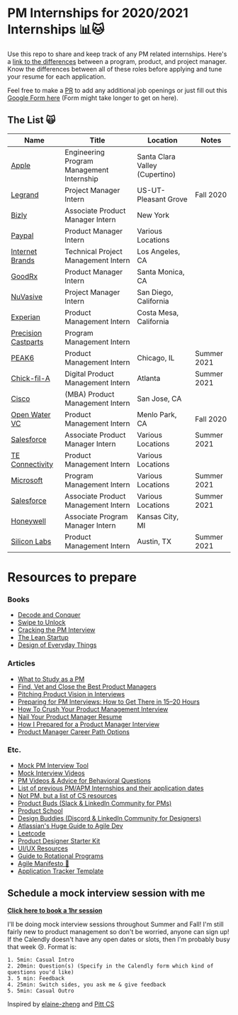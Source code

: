 # PM Internships for 2020/2021 Internships 📊🐱
Use this repo to share and keep track of any PM related internships. Here's a [link to the differences](https://www.feedough.com/product-manager-vs-program-manager-vs-project-manager/#:~:text=To%20summarise%2C,on%20How%20of%20a%20product.) between a program, product, and project manager. Know the differences between all of these roles before applying and tune your resume for each application.

Feel free to make a [PR](https://github.com/leestanley/pm-internships2021/pulls) to add any additional job openings or just fill out this [Google Form here](https://forms.gle/sGZSvwWt2YRGdeJK9) (Form might take longer to get on here). 

## The List 🙀

| Name  | Title  |  Location |  Notes |
|---|---|---|---|
|[Apple](https://jobs.apple.com/en-us/details/200180414/engineering-program-management-internship?team=STDNT)| Engineering Program Management Internship | Santa Clara Valley (Cupertino) | |
|[Legrand](https://jobs-legrand.icims.com/jobs/6206/project-management-intern/job)| Project Manager Intern | US-UT-Pleasant Grove| Fall 2020 |
|[Bizly](https://bizly-inc.breezy.hr/p/44aa5f411634?utm_source=jooble&utm_medium=cpc&utm_campaign=jooble)| Associate Product Manager Intern | New York | |
|[Paypal](https://paypal.wd1.myworkdayjobs.com/en-US/jobs/job/San-Jose-CA/Product-Manager-Intern_R0057796?Codes=W-LINKEDIN)| Product Manager Intern | Various Locations | |
|[Internet Brands](https://jobs.jobvite.com/internetbrands/job/oWZ4cfwV?__jvst=Job+Board&__jvsd=LinkedIn)| Technical Project Management Intern | Los Angeles, CA | |
|[GoodRx](https://jobs.lever.co/goodrx/65a61fbf-c6bf-498f-8160-899920d6ad17?utm_campaign=google_jobs_apply&utm_source=google_jobs_apply&utm_medium=organic)| Product Manager Intern | Santa Monica, CA | |
|[NuVasive](https://nuvasive.avature.net/careers/JobDetail/Intern-Project-Manager/7073)| Project Manager Intern | San Diego, California | |
|[Experian](https://experian.referrals.selectminds.com/jobs/product-management-intern-16080)| Product Management Intern | Costa Mesa, California | |
|[Precision Castparts](https://pcctalentacquisitionportal.tal.net/vx/lang-en-GB/mobile-0/appcentre-1/brand-7/xf-b77be0722e87/candidate/so/pm/1/pl/3/opp/299-Intern-Program-Management/en-GB)| Program Management Intern | | |
|[PEAK6](https://boards.greenhouse.io/capitalmanagement/jobs/2261798)| Product Management Intern | Chicago, IL | Summer 2021 |
|[Chick-fil-A](https://careers-chickfila.icims.com/jobs/8248/2021-digital-product-management-summer-intern/job)| Digital Product Management Intern | Atlanta | Summer 2021 |
|[Cisco](https://jobs.cisco.com/jobs/ProjectDetail/Product-Manager-MBA-Intern-United-States/1298575?source=LinkedIn)| (MBA) Product Management Intern | San Jose, CA | |
|[Open Water VC](https://openwatervc.applytojob.com/apply/AYWI6O7slo/Product-Manager-Intern-Remote)| Product Management Intern | Menlo Park, CA | Fall 2020 |
|[Salesforce](https://salesforce.wd1.myworkdayjobs.com/en-US/External_Career_Site/job/California---San-Francisco/Summer-2021-Intern---Associate-Product-Manager_JR68655-1?d=cta-nav-sjb-1)| Associate Product Manager Intern | Various Locations | Summer 2021 | 
|[TE Connectivity](https://careers.te.com/job/Middletown-Product-Management-Intern-Various-U_S_-Locations-PA-17057/668274600/?utm_source=LinkedInJobPostings&utm_campaign=job-slot)| Product Management Intern | Various Locations | |
|[Microsoft](https://careers.microsoft.com/us/en/job/870958/Internship-Opportunities-for-Students-Program-Manager)| Program Management Intern | Various Locations | Summer 2021 |
|[Salesforce](https://salesforce.wd1.myworkdayjobs.com/en-US/External_Career_Site/job/California---San-Francisco/Summer-2021-Intern---Associate-Product-Manager_JR68655-1?d=cta-nav-sjb-1)| Associate Product Management Intern | Various Locations | Summer 2021 |
|[Honeywell](https://careers.honeywell.com/us/en/job/HONEUSREQ240271EXTERNALENUS/Associate-Program-Manager-Intern?utm_source=linkedin&utm_medium=phenom-feeds)| Associate Program Manager Intern | Kansas City, MI | |
|[Silicon Labs](https://jobs.jobvite.com/silabs/job/opymdfwg)| Product Management Intern | Austin, TX | Summer 2021 |


# Resources to prepare
### Books
- [Decode and Conquer](https://www.amazon.com/Decode-Conquer-Answers-Management-Interviews/dp/0615930417)
- [Swipe to Unlock](https://www.amazon.com/Swipe-Unlock-Technology-Business-Strategy/dp/1976182190/ref=sr_1_3?dchild=1&keywords=swipe+to+unlock&qid=1596561952&s=books&sr=1-3)
- [Cracking the PM Interview](https://www.amazon.com/Cracking-PM-Interview-Product-Technology/dp/0984782818/ref=sr_1_3?dchild=1&keywords=cracking+the+pm+interview&qid=1596561986&s=books&sr=1-3)
- [The Lean Startup](https://www.amazon.com/Lean-Startup-Entrepreneurs-Continuous-Innovation/dp/0307887898/ref=sr_1_3?dchild=1&keywords=lean+startup&qid=1596562230&sr=8-3)
- [Design of Everyday Things](https://www.amazon.com/Design-Everyday-Things-Revised-Expanded/dp/0465050654)

### Articles
- [What to Study as a PM](https://medium.com/productvision/what-to-study-as-a-pm-the-4-pillars-and-roof-of-product-management-knowledge-818638cc7938)
- [Find, Vet and Close the Best Product Managers](https://firstround.com/review/find-vet-and-close-the-best-product-managers-heres-how/)
- [Pitching Product Vision in Interviews](https://blog.tryexponent.com/how-to-pitch-your-product-vision-in-product-management-interviews/)
- [Preparing for PM Interviews: How to Get There in 15–20 Hours](https://medium.com/pminsider/preparing-for-pm-interviews-how-to-get-there-in-15-20-hours-193f6fcbf606)
- [How To Crush Your Product Management Interview](https://medium.com/open-product-management/how-to-crush-your-product-management-interview-ultimate-guide-for-all-aspiring-pms-8c6172ed697c)
- [Nail Your Product Manager Resume](https://medium.com/teamcandor/nail-your-product-manager-resume-ff7484835c81)
- [How I Prepared for a Product Manager Interview](https://medium.com/@diemkay/how-i-prepared-for-a-product-manager-interview-26122f2c80ba)
- [Product Manager Career Path Options](https://medium.com/pminsider/product-manager-career-paths-8c0f2a92d98e)

### Etc.
- [Mock PM Interview Tool](https://thepminterview.com/)
- [Mock Interview Videos](https://www.youtube.com/c/ExponentTV/videos)
- [PM Videos & Advice for Behavioral Questions](https://www.youtube.com/c/JeffHSipe/videos)
- [List of previous PM/APM Internships and their application dates](https://docs.google.com/spreadsheets/d/1ZmDio9v-x8nWUDNGCNfpiCOtWjqn41fAFiKWX0SqNfI/edit#gid=39989556)
- [Not PM, but a list of CS resources](https://docs.google.com/document/d/1VL3GqkwWWjXuK6MHGxGq81sOf0GJRr8Gxn5dlcHBXVk/edit)
- [Product Buds (Slack & LinkedIn Community for PMs)](https://www.linkedin.com/company/productbuds/)
- [Product School](https://www.facebook.com/productschool/)
- [Design Buddies (Discord & LinkedIn Community for Designers)](https://designbuddies.community/)
- [Atlassian's Huge Guide to Agile Dev](https://www.atlassian.com/agile)
- [Leetcode](https://leetcode.com/)
- [Product Designer Starter Kit](https://docs.google.com/document/d/15PkJm4uJmaK5ehOoW0TnTaOVgDh9BJwOgpv9mYvBPpE/edit)
- [UI/UX Resources](https://docs.google.com/document/d/1B9-cZVALFTpLYcDJYpXq8D77jpv1JGK3gFcUE4Sl2Bg/edit#heading=h.h8zqss5a316c)
- [Guide to Rotational Programs](https://productschool.com/blog/product-management-2/apm-programs/)
- [Agile Manifesto 🙏](https://agilemanifesto.org/)
- [Application Tracker Template](https://docs.google.com/spreadsheets/d/1AXOPQO9aMW6_DQOFy5_KKLA8LZzPkEQhmhJhc7RSXrQ/edit#gid=0)



## Schedule a mock interview session with me
<strong>[Click here to book a 1hr session](https://calendly.com/leestanleysg/pm-mocks?back=1&month=2020-09)</strong>

I'll be doing mock interview sessions throughout Summer and Fall! I'm still fairly new to product management so don't be worried, anyone can sign up! If the Calendly doesn't have any open dates or slots, then I'm probably busy that week 😢. Format is: 
```
1. 5min: Casual Intro 
2. 20min: Question(s) (Specify in the Calendly form which kind of questions you'd like)
3. 5 min: Feedback
4. 25min: Switch sides, you ask me & give feedback
5. 5min: Casual Outro
```

Inspired by [elaine-zheng](https://github.com/elaine-zheng/summer2020internships) and [Pitt CS](https://github.com/Pitt-CSC/Summer2021-Internships/blob/master/README.md)
